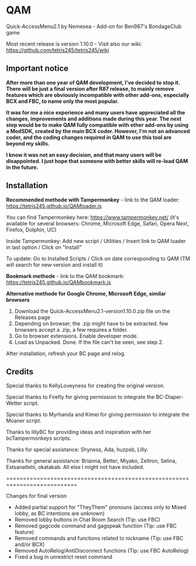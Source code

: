 # QAM

Quick-AccessMenu2.1 by Nemesea - Add-on for Ben987's BondageClub game 

Most recent release is version 1.10.0 - Visit also our wiki: https://github.com/tetris245/tetris245/wiki

## Important notice

**After more than one year of QAM development, I've decided to stop it. There will be just a final version after R87 release, to mainly remove features which are obviously incompatible with other add-ons, especially BCX and FBC, to name only the most popular.**

**It was for me a nice experience and many users have appreciated all the changes, improvements and additions made during this year. The next step would be to make QAM fully compatible with other add-ons by using a ModSDK, created by the main BCX coder. However, I'm not an advanced coder, and the coding changes required in QAM to use this tool are beyond my skills.**

**I know it was not an easy decision, and that many users will be disappointed. I just hope that someone with better skills will re-load QAM in the future.** 
 
## Installation 

**Recommended methode with Tampermonkey** - link to the QAM loader: https://tetris245.github.io/QAMloader.js

You can find Tampermonkey here: https://www.tampermonkey.net/ (it's available for several browsers: Chrome, Microsoft Edge, Safari, Opera Next, Firefox, Dolphin, UC)

Inside Tampermonkey: Add new script / Utilities / Insert link to QAM loader in last option / Click on "Install"

To update: Go to Installed Scripts / Click on date corresponding to QAM (TM will search for new version and install it)

**Bookmark methode** - link to the QAM bookmark: https://tetris245.github.io/QAMbookmark.js

**Alternative methode for Google Chrome, Microsoft Edge, similar browsers**
1. Download the Quick-AccessMenu2.1-version1.10.0.zip file on the Releases page
2. Depending on browser, the .zip might have to be extracted. few browsers accept a .zip, a few requires a folder.
3. Go to browser extensions. Enable developer mode.
4. Load as Unpacked. Done. If the file can't be seen, see step 2.

After installation, refresh your BC page and relog.

## Credits

Special thanks to KellyLoveyness for creating the original version.

Special thanks to Firefly for giving permission to integrate the BC-Diaper-Wetter script.

Special thanks to Myrhanda and Kimei for giving permission to integrate the Moaner script.

Thanks to lillyBC for providing ideas and inspiration with her bcTampermonkeys scripts.

Thanks for special assistance:
Shyness, Ada, huzpsb, Lilly.

Thanks for general assistance:
Brianna, Better, Miyako, Zeltron, Selina, Estsanatlehi, okatakab.
All else I might not have included.

===========================================================================

Changes for final version 

- Added partial support for "TheyThem" pronouns (access only to Mixed lobby, as BC intentions are unknown)
- Removed lobby buttons in Chat Room Search (Tip: use FBC)
- Removed gagcode command and gagspeak function (Tip: use FBC feature)
- Removed commands and functions related to nickname (Tip: use FBC and/or BCX)
- Removed AutoRelog/AntiDisconnect functions (Tip: use FBC AutoRelog)
- Fixed a bug in unrestrict reset command







